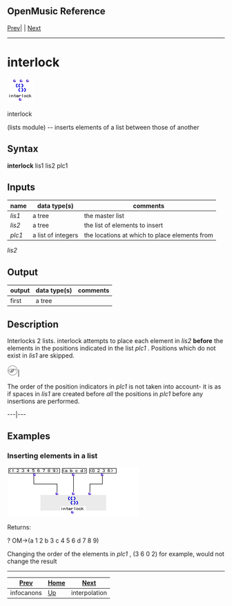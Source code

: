 OpenMusic Reference  
---  
[Prev](infocanons)| | [Next](interpolation)  
  
* * *

# interlock

![](figures/functions/lists/interlock.png)

  
  
interlock  
  
(lists module) \-- inserts elements of a list between those of another  

## Syntax

   **interlock**  lis1 lis2 plc1  

## Inputs

name| data type(s)| comments  
---|---|---  
  _lis1_ |  a tree| the master list  
  _lis2_ |  a tree| the list of elements to insert  
  _plc1_ |  a list of integers| the locations at which to place elements from
 _lis2_   
  
## Output

output| data type(s)| comments  
---|---|---  
first| a tree|  
  
## Description

Interlocks 2 lists.  interlock  attempts to place each element in  _lis2_ 
**before** the elements in the positions indicated in the list  _plc1_ .
Positions which do not exist in  _lis1_  are skipped.

![Note](figures/images/note.gif)|

The order of the position indicators in  _plc1_  is not taken into account- it
is as if spaces in  _lis1_  are created before _all_ the positions in  _plc1_ 
before any insertions are performed.  
  
---|---  
  
## Examples

### Inserting elements in a list

![](figures/functions/lists/interlockEX1.png)

Returns:

 ? OM->(a 1 2 b 3 c 4 5 6 d 7 8 9) 

Changing the order of the elements in  _plc1_  , (3 6 0 2) for example, would
not change the result

* * *

[Prev](infocanons)| [Home](index)| [Next](interpolation)  
---|---|---  
infocanons| [Up](funcref.main)| interpolation

